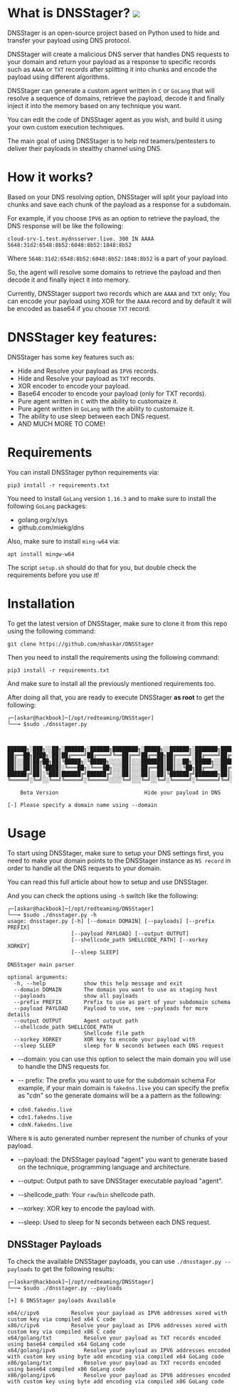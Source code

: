 # What is DNSStager? ![](https://img.shields.io/badge/python-3-blue)

DNSStager is an open-source project based on Python used to hide and transfer your payload using DNS protocol.

DNSStager will create a malicious DNS server that handles DNS requests to your domain and return your payload as a response to specific records such as `AAAA` or `TXT` records after splitting it into chunks and encode the payload using different algorithms.

DNSStager can generate a custom agent written in `C` or `GoLang` that will resolve a sequence of domains, retrieve the payload, decode it and finally inject it into the memory based on any technique you want.

You can edit the code of DNSStager agent as you wish, and build it using your own custom execution techniques.

The main goal of using DNSStager is to help red teamers/pentesters to deliver their payloads in stealthy channel using DNS.


# How it works?

Based on your DNS resolving option, DNSStager will split your payload into chunks and save each chunk of the payload as a response for a subdomain.

For example, if you choose `IPV6` as an option to retrieve the payload, the DNS response will be like the following:

`cloud-srv-1.test.mydnsserver.live. 300 IN AAAA	5648:31d2:6548:8b52:6048:8b52:1848:8b52`

Where `5648:31d2:6548:8b52:6048:8b52:1848:8b52` is a part of your payload.

So, the agent will resolve some domains to retrieve the payload and then decode it and finally inject it into memory.

Currently, DNSStager support two records which are `AAAA` and `TXT` only; You can encode your payload using XOR for the `AAAA` record and by default it will be encoded as base64 if you choose `TXT` record.

# DNSStager key features:

DNSStager has some key features such as:

* Hide and Resolve your payload as `IPV6` records.
* Hide and Resolve your payload as `TXT` records.
* XOR encoder to encode your payload.
* Base64 encoder to encode your payload (only for TXT records).
* Pure agent written in `C` with the ability to customaize it.
* Pure agent written in `GoLang` with the ability to customaize it.
* The ability to use sleep between each DNS request.
* AND MUCH MORE TO COME!

# Requirements

You can install DNSStager python requirements via:

`pip3 install -r requirements.txt`

You need to install `GoLang` version `1.16.3` and to make sure to install the following `GoLang` packages:

* golang.org/x/sys
* github.com/miekg/dns

Also, make sure to install `ming-w64` via:

`apt install mingw-w64`

The script `setup.sh` should do that for you, but double check the requirements before you use it!

# Installation

To get the latest version of DNSStager, make sure to clone it from this repo using the following command:

`git clone https://github.com/mhaskar/DNSStager`

Then you need to install the requirements using the following command:

`pip3 install -r requirements.txt`

And make sure to install all the previously mentioned requirements too.

After doing all that, you are ready to execute DNSStager **as root** to get the following:

```
┌─[askar@hackbook]─[/opt/redteaming/DNSStager]
└──╼ $sudo ./dnsstager.py



██████╗░███╗░░██╗░██████╗░██████╗████████╗░█████╗░░██████╗░███████╗██████╗░
██╔══██╗████╗░██║██╔════╝██╔════╝╚══██╔══╝██╔══██╗██╔════╝░██╔════╝██╔══██╗
██║░░██║██╔██╗██║╚█████╗░╚█████╗░░░░██║░░░███████║██║░░██╗░█████╗░░██████╔╝
██║░░██║██║╚████║░╚═══██╗░╚═══██╗░░░██║░░░██╔══██║██║░░╚██╗██╔══╝░░██╔══██╗
██████╔╝██║░╚███║██████╔╝██████╔╝░░░██║░░░██║░░██║╚██████╔╝███████╗██║░░██║
╚═════╝░╚═╝░░╚══╝╚═════╝░╚═════╝░░░░╚═╝░░░╚═╝░░╚═╝░╚═════╝░╚══════╝╚═╝░░╚═╝    

    Beta Version                           Hide your payload in DNS

[-] Please specify a domain name using --domain
```
# Usage

To start using DNSStager, make sure to setup your DNS settings first, you need to make your domain points to the DNSStager instance as `NS record` in order to handle all the DNS requests to your domain.

You can read this full article about how to setup and use DNSStager.

And you can check the options using `-h` switch like the following:

```
┌─[askar@hackbook]─[/opt/redteaming/DNSStager]
└──╼ $sudo ./dnsstager.py -h
usage: dnsstager.py [-h] [--domain DOMAIN] [--payloads] [--prefix PREFIX]
                    [--payload PAYLOAD] [--output OUTPUT]
                    [--shellcode_path SHELLCODE_PATH] [--xorkey XORKEY]
                    [--sleep SLEEP]

DNSStager main parser

optional arguments:
  -h, --help            show this help message and exit
  --domain DOMAIN       The domain you want to use as staging host
  --payloads            show all payloads
  --prefix PREFIX       Prefix to use as part of your subdomain schema
  --payload PAYLOAD     Payload to use, see --payloads for more details
  --output OUTPUT       Agent output path
  --shellcode_path SHELLCODE_PATH
                        Shellcode file path
  --xorkey XORKEY       XOR key to encode your payload with
  --sleep SLEEP         sleep for N seconds between each DNS request

```

* --domain: you can use this option to select the main domain you will use to handle the DNS requests for.

* -- prefix: The prefix you want to use for the subdomain schema
For example, if your main domain is `fakedns.live` you can specify the prefix as "cdn" so the generate domains will be a a pattern as the following:

- `cdn0.fakedns.live`
- `cdn1.fakedns.live`
- `cdnN.fakedns.live`

Where `N` is auto generated number represent the number of chunks of your payload.

* --payload: the DNSStager payload "agent" you want to generate based on the technique, programming language and architecture.

* --output: Output path to save DNSStager executable payload "agent".

* --shellcode_path: Your `raw`/`bin` shellcode path.

* --xorkey: XOR key to encode the payload with.

* --sleep: Used to sleep for N seconds between each DNS request.

## DNSStager Payloads

To check the available DNSStager payloads, you can use `./dnsstager.py --payloads` to get the following results:

```
┌─[askar@hackbook]─[/opt/redteaming/DNSStager]
└──╼ $sudo ./dnsstager.py --payloads

[+] 6 DNSStager payloads Available

x64/c/ipv6			Resolve your payload as IPV6 addresses xored with custom key via compiled x64 C code
x86/c/ipv6			Resolve your payload as IPV6 addresses xored with custom key via compiled x86 C code
x64/golang/txt			Resolve your payload as TXT records encoded using base64 compiled x64 GoLang code
x64/golang/ipv6			Resolve your payload as IPV6 addresses encoded with custom key using byte add encoding via compiled x64 GoLang code
x86/golang/txt			Resolve your payload as TXT records encoded using base64 compiled x86 GoLang code
x86/golang/ipv6			Resolve your payload as IPV6 addresses encoded with custom key using byte add encoding via compiled x86 GoLang code
```
